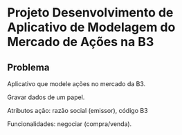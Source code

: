 # Projeto Desenvolvimento de Aplicativo de Modelagem do Mercado de Ações na B3

## Problema

Aplicativo que modele ações no mercado da B3.

Gravar dados de um papel.

Atributos ação: razão social (emissor), código B3

Funcionalidades: negociar (compra/venda).
